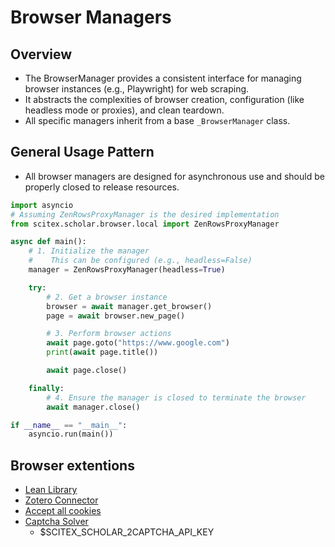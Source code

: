 <!-- ---
!-- Timestamp: 2025-08-01 12:15:04
!-- Author: ywatanabe
!-- File: /home/ywatanabe/proj/scitex_repo/src/scitex/scholar/browser/README.md
!-- --- -->

# Browser Managers

## Overview

- The BrowserManager provides a consistent interface for managing browser instances (e.g., Playwright) for web scraping.
- It abstracts the complexities of browser creation, configuration (like headless mode or proxies), and clean teardown.
- All specific managers inherit from a base `_BrowserManager` class.

## General Usage Pattern

- All browser managers are designed for asynchronous use and should be properly closed to release resources.

```python
import asyncio
# Assuming ZenRowsProxyManager is the desired implementation
from scitex.scholar.browser.local import ZenRowsProxyManager

async def main():
    # 1. Initialize the manager
    #    This can be configured (e.g., headless=False)
    manager = ZenRowsProxyManager(headless=True)

    try:
        # 2. Get a browser instance
        browser = await manager.get_browser()
        page = await browser.new_page()

        # 3. Perform browser actions
        await page.goto("https://www.google.com")
        print(await page.title())

        await page.close()

    finally:
        # 4. Ensure the manager is closed to terminate the browser
        await manager.close()

if __name__ == "__main__":
    asyncio.run(main())
```

## Browser extentions
- [Lean Library](https://chromewebstore.google.com/detail/lean-library/hghakoefmnkhamdhenpbogkeopjlkpoa?hl=en)
- [Zotero Connector](https://chromewebstore.google.com/detail/zotero-connector/ekhagklcjbdpajgpjgmbionohlpdbjgc?hl=en)
- [Accept all cookies](https://chromewebstore.google.com/detail/accept-all-cookies/ofpnikijgfhlmmjlpkfaifhhdonchhoi?hl=en)
- [Captcha Solver](https://chromewebstore.google.com/detail/captcha-solver-auto-recog/ifibfemgeogfhoebkmokieepdoobkbpo?hl=en)
  - $SCITEX_SCHOLAR_2CAPTCHA_API_KEY

<!-- EOF -->